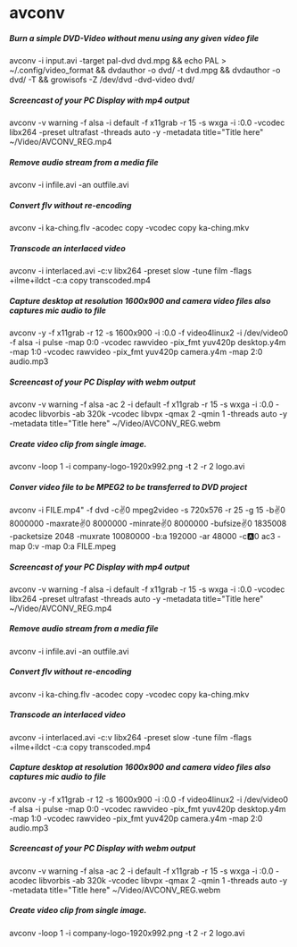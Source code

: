 # avconv

##### Burn a simple DVD-Video without menu using any given video file

   avconv  -i input.avi -target pal-dvd dvd.mpg && echo PAL > ~/.config/video_format && dvdauthor -o dvd/ -t dvd.mpg && dvdauthor -o dvd/ -T && growisofs -Z /dev/dvd -dvd-video dvd/

##### Screencast of your PC Display with mp4 output

   avconv  -v warning -f alsa -i default -f x11grab -r 15 -s wxga -i :0.0 -vcodec libx264 -preset ultrafast -threads auto -y -metadata title="Title here" ~/Video/AVCONV_REG.mp4

##### Remove audio stream from a media file

   avconv  -i infile.avi -an outfile.avi

##### Convert flv without re-encoding

   avconv  -i ka-ching.flv -acodec copy -vcodec copy ka-ching.mkv

##### Transcode an interlaced video

   avconv  -i interlaced.avi -c:v libx264 -preset slow -tune film -flags +ilme+ildct -c:a copy transcoded.mp4

##### Capture desktop at resolution 1600x900 and camera video files also captures mic audio to file

   avconv   -y -f x11grab -r 12 -s 1600x900 -i :0.0 -f video4linux2 -i /dev/video0 -f alsa -i pulse -map 0:0 -vcodec rawvideo -pix_fmt yuv420p desktop.y4m -map 1:0 -vcodec rawvideo -pix_fmt yuv420p camera.y4m -map 2:0 audio.mp3

##### Screencast of your PC Display with webm output

   avconv  -v warning -f alsa -ac 2 -i default -f x11grab -r 15 -s wxga -i :0.0 -acodec libvorbis -ab 320k -vcodec libvpx -qmax 2 -qmin 1 -threads auto -y -metadata title="Title here" ~/Video/AVCONV_REG.webm

##### Create video clip from single image.

   avconv  -loop 1 -i company-logo-1920x992.png -t 2 -r 2 logo.avi

##### Conver video file to be MPEG2 to be transferred to DVD project

   avconv  -i FILE.mp4" -f dvd -c:v:0 mpeg2video -s 720x576 -r 25 -g 15 -b:v:0 8000000 -maxrate:v:0 8000000 -minrate:v:0 8000000 -bufsize:v:0 1835008 -packetsize 2048 -muxrate 10080000 -b:a 192000 -ar 48000 -c:a:0 ac3 -map 0:v -map 0:a FILE.mpeg

##### Screencast of your PC Display with mp4 output

   avconv  -v warning -f alsa -i default -f x11grab -r 15 -s wxga -i :0.0 -vcodec libx264 -preset ultrafast -threads auto -y -metadata title="Title here" ~/Video/AVCONV_REG.mp4

##### Remove audio stream from a media file

   avconv  -i infile.avi -an outfile.avi

##### Convert flv without re-encoding

   avconv  -i ka-ching.flv -acodec copy -vcodec copy ka-ching.mkv

##### Transcode an interlaced video

   avconv  -i interlaced.avi -c:v libx264 -preset slow -tune film -flags +ilme+ildct -c:a copy transcoded.mp4

##### Capture desktop at resolution 1600x900 and camera video files also captures mic audio to file

   avconv   -y -f x11grab -r 12 -s 1600x900 -i :0.0 -f video4linux2 -i /dev/video0 -f alsa -i pulse -map 0:0 -vcodec rawvideo -pix_fmt yuv420p desktop.y4m -map 1:0 -vcodec rawvideo -pix_fmt yuv420p camera.y4m -map 2:0 audio.mp3

##### Screencast of your PC Display with webm output

   avconv  -v warning -f alsa -ac 2 -i default -f x11grab -r 15 -s wxga -i :0.0 -acodec libvorbis -ab 320k -vcodec libvpx -qmax 2 -qmin 1 -threads auto -y -metadata title="Title here" ~/Video/AVCONV_REG.webm

##### Create video clip from single image.

   avconv  -loop 1 -i company-logo-1920x992.png -t 2 -r 2 logo.avi
